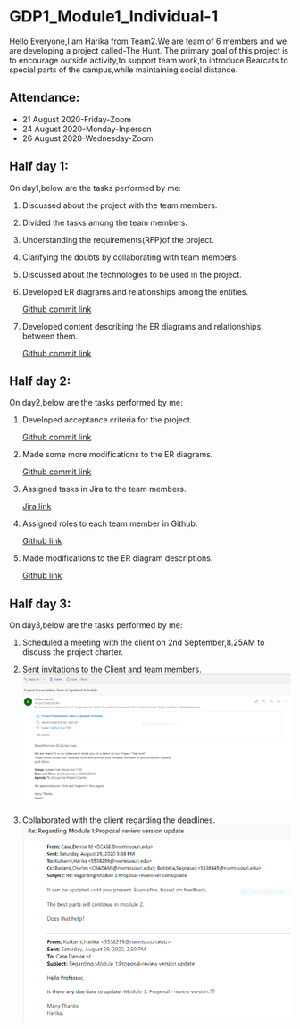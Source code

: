 # GDP1_Module1_Individual-1
Hello Everyone,I am Harika from Team2.We are team of 6 members and we are developing a project called-The Hunt.
The primary goal of this project is to encourage outside activity,to support team work,to introduce Bearcats to special parts of the campus,while maintaining social distance.

## Attendance:
* 21 August 2020-Friday-Zoom
* 24 August 2020-Monday-Inperson
* 26 August 2020-Wednesday-Zoom

## Half day 1:
On day1,below are the tasks performed by me:
1. Discussed about the project with the team members.
2. Divided the tasks among the team members.
3. Understanding the requirements(RFP)of the project.
4. Clarifying the doubts by collaborating with team members.
5. Discussed about the technologies to be used in the project.
6. Developed ER diagrams and relationships among the entities.

    [Github commit link](https://github.com/Dixith1196/THE-HUNT/commit/11cfaaa622335c406ba8d1059c96b0835815f736)
  
7. Developed content describing the ER diagrams and relationships between them.

    [Github commit link](https://github.com/Dixith1196/THE-HUNT/commit/52b9298161ff787d4f748a6903d508e80d6496a4)

## Half day 2:
On day2,below are the tasks performed by me:
1. Developed acceptance criteria for the project.

    [Github commit link](https://github.com/Dixith1196/THE-HUNT/commit/43a29c4008e09b278a602ff54a95a482f13d8ab8)
  
2. Made some more modifications to the ER diagrams.

    [Github commit link](https://github.com/Dixith1196/THE-HUNT/commit/70cca190daeb000936fd5aa1fd79d96cabcd2fe6)
  
3. Assigned tasks in Jira to the team members.

    [Jira link](https://the-hunt.atlassian.net/secure/RapidBoard.jspa?rapidView=2&projectKey=HUN&view=planning&selectedIssue=HUN-18&issueLimit=100)
    
4. Assigned roles to each team member in Github.
    
    [Github link](https://github.com/Dixith1196/THE-HUNT/commit/61bc86ee1cb2c4e919322d5d0c55ef435ece5d76)
    
5. Made modifications to the ER diagram descriptions.

    [Github link](https://github.com/Dixith1196/THE-HUNT/commit/70cca190daeb000936fd5aa1fd79d96cabcd2fe6)

## Half day 3:
On day3,below are the tasks performed by me:
1. Scheduled a meeting with the client on 2nd September,8.25AM to discuss the project charter.
2. Sent invitations to the Client and team members.
![Client Invitation](https://github.com/Dixith1196/THE-HUNT/blob/master/Email%20invitation.PNG?raw=true)

3. Collaborated with the client regarding the deadlines.
![Client collaboration](https://github.com/Dixith1196/THE-HUNT/blob/master/Client%20collaboration.PNG?raw=true)


